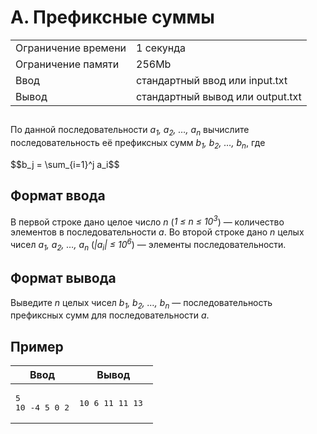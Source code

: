 <div class="problem-statement"><div class="header"><h1 class="title">A. Префиксные суммы</h1><table><tr class="time-limit"><td class="property-title">Ограничение времени</td><td>1&nbsp;секунда</td></tr><tr class="memory-limit"><td class="property-title">Ограничение памяти</td><td>256Mb</td></tr><tr class="input-file"><td class="property-title">Ввод</td><td colspan="1">стандартный ввод или input.txt</td></tr><tr class="output-file"><td class="property-title">Вывод</td><td colspan="1">стандартный вывод или output.txt</td></tr></table></div><h2></h2><div class="legend">
<p>По данной последовательности <i>a<sub>1</sub>, a<sub>2</sub>, …, a<sub>n</sub></i> вычислите последовательность её префиксных сумм <i>b<sub>1</sub>, b<sub>2</sub>, …, b<sub>n</sub></i>, где</p>

<p>
    $$b_j = \sum_{i=1}^j a_i$$
</p>
    
</p></div><h2>Формат ввода</h2><div class="input-specification">
    <p>В первой строке дано целое число <i>n</i> (<i>1 &le; n &le; 10<sup>3</sup></i>) — количество элементов в последовательности <i>a</i>. Во второй строке дано <i>n</i> целых чисел <i>a<sub>1</sub>, a<sub>2</sub>, …, a<sub>n</sub></i> (<i>|a<sub>i</sub>| &le; 10<sup>6</sup></i>) — элементы последовательности.</p>
    
</p></div><h2>Формат вывода</h2><div class="output-specification">
<p>Выведите <i>n</i> целых чисел <i>b<sub>1</sub>, b<sub>2</sub>, …, b<sub>n</sub></i> — последовательность префиксных сумм для последовательности <i>a</i>.</p>

</p></div><h2>Пример</h2><table class="sample-tests"><thead><tr><th>Ввод</th><th>Вывод</th></tr></thead><tbody><tr><td><pre>5
10 -4 5 0 2
</pre></td><td><pre>10 6 11 11 13 
</pre></td></tr></tbody></table>
